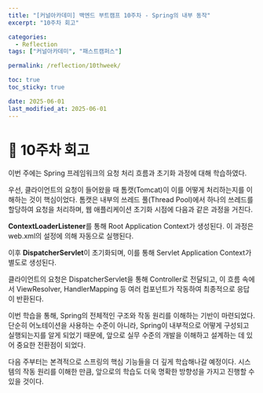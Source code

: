 ```yaml
---
title: "[커널아카데미] 백엔드 부트캠프 10주차 - Spring의 내부 동작"
excerpt: "10주차 회고"

categories:
  - Reflection
tags: ["커널아카데미", "패스트캠퍼스"]

permalink: /reflection/10thweek/

toc: true
toc_sticky: true

date: 2025-06-01
last_modified_at: 2025-06-01
---
```


# 📜 10주차 회고
이번 주에는 Spring 프레임워크의 요청 처리 흐름과 초기화 과정에 대해 학습하였다.

우선, 클라이언트의 요청이 들어왔을 때 톰캣(Tomcat)이 이를 어떻게 처리하는지를 이해하는 것이 핵심이었다.
톰캣은 내부의 쓰레드 풀(Thread Pool)에서 하나의 쓰레드를 할당하여 요청을 처리하며, 웹 애플리케이션 초기화 시점에 다음과 같은 과정을 거친다.

**ContextLoaderListener**를 통해 Root Application Context가 생성된다. 이 과정은 web.xml의 설정에 의해 자동으로 실행된다.

이후 **DispatcherServlet**이 초기화되며, 이를 통해 Servlet Application Context가 별도로 생성된다.

클라이언트의 요청은 DispatcherServlet을 통해 Controller로 전달되고, 이 흐름 속에서 ViewResolver, HandlerMapping 등 여러 컴포넌트가 작동하여 최종적으로 응답이 반환된다.

이번 학습을 통해, Spring의 전체적인 구조와 작동 원리를 이해하는 기반이 마련되었다. 단순히 어노테이션을 사용하는 수준이 아니라, Spring이 내부적으로 어떻게 구성되고 실행되는지를 알게 되었기 때문에, 앞으로 실무 수준의 개발을 이해하고 설계하는 데 있어 중요한 전환점이 되었다.

다음 주부터는 본격적으로 스프링의 핵심 기능들을 더 깊게 학습해나갈 예정이다. 시스템의 작동 원리를 이해한 만큼, 앞으로의 학습도 더욱 명확한 방향성을 가지고 진행할 수 있을 것이다.